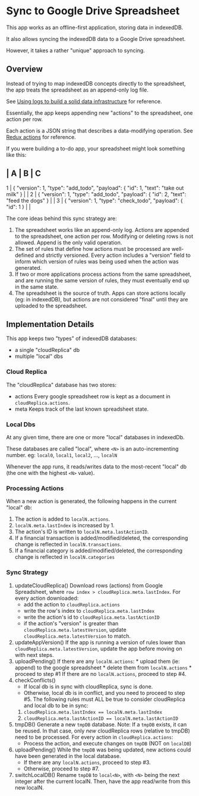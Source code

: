 # Sync to Google Drive Spreadsheet
This app works as an offline-first application, storing data in indexedDB.

It also allows syncing the indexedDB data to a Google Drive spreadsheet.

However, it takes a rather "unique" approach to syncing.

## Overview
Instead of trying to map indexedDB concepts directly to the spreadsheet, the app treats the spreadsheet as an append-only log file.

See [Using logs to build a solid data infrastructure](http://martin.kleppmann.com/2015/05/27/logs-for-data-infrastructure.html) for reference.

Essentially, the app keeps appending new "actions" to the spreadsheet, one action per row.

Each action is a JSON string that describes a data-modifying operation. See [Redux actions](https://redux.js.org/basics/actions/) for reference.

If you were building a to-do app, your spreadsheet might look something like this:

  | A                                                                                   | B | C
------------------------------------------------------------------------------------------------
1 | { "version": 1, "type": "add_todo", "payload": { "id": 1, "text": "take out milk" } |   |
2 | { "version": 1, "type": "add_todo", "payload": { "id": 2, "text": "feed the dogs" } |   |
3 | { "version": 1, "type": "check_todo", "payload": { "id": 1 }                        |   |

The core ideas behind this sync strategy are:
1. The spreadsheet works like an append-only log. Actions are appended to the spreadsheet, one action per row. Modifying or deleting rows is not allowed. Append is the only valid operation.
2. The set of rules that define how actions must be processed are well-defined and strictly versioned. Every action includes a "version" field to inform which version of rules was being used when the action was generated.
3. If two or more applications process actions from the same spreadsheet, and are running the same version of rules, they must eventually end up in the same state.
4. The spreadsheet is the source of truth. Apps can store actions locally (eg: in indexedDB), but actions are not considered "final" until they are uploaded to the spreadsheet.

## Implementation Details
This app keeps two "types" of indexedDB databases:
- a single "cloudReplica" db
- multiple "local" dbs

### Cloud Replica
The "cloudReplica" database has two stores:
- actions
    Every google spreadsheet row is kept as a document in `cloudReplica.actions`.
- meta
    Keeps track of the last known spreadsheet state.

### Local Dbs
At any given time, there are one or more "local" databases in indexedDb.

These databases are called "local<N>", where `<N>` is an auto-incrementing number.
eg: `local0`, `local1`, `local2`, ..., `localN`

Whenever the app runs, it reads/writes data to the most-recent "local" db (the one with the highest `<N>` value).

### Processing Actions
When a new action is generated, the following happens in the current "local" db:
1. The action is added to `localN.actions`.
2. `localN.meta.lastIndex` is increased by 1.
3. The action's ID is written to `localN.meta.lastActionID`.
4. If a financial transaction is added/modified/deleted, the corresponding change is reflected in `localN.transactions`.
5. If a financial category is added/modified/deleted, the corresponding change is reflected in `localN.categories`

### Sync Strategy
1. updateCloudReplica()
    Download rows (actions) from Google Spreadsheet, where `row index > cloudReplica.meta.lastIndex`.
    For every action downloaded:
    * add the action to `cloudReplica.actions`
    * write the row's index to `cloudReplica.meta.lastIndex`
    * write the action's id to `cloudReplica.meta.lastActionID`
    * if the action's "version" is greater than `cloudReplica.meta.latestVersion`, update `cloudReplica.meta.latestVersion` to match.
2. updateAppVersion()
    If the app is running a version of rules lower than `cloudReplica.meta.latestVersion`, update the app before moving on with next steps.
3. uploadPending()
    If there are any `localN.actions`:
        * upload them (ie: append) to the google spreadsheet
        * delete them from `localN.actions`
        * proceed to step #1
    If there are no `localN.actions`, proceed to step #4.
4. checkConflicts()
    - If local db is in sync with cloudReplica, sync is done.
    - Otherwise, local db is in conflict, and you need to proceed to step #5.
    The following rules must ALL be true to consider cloudReplica and local db to be in sync:
    1. `cloudReplica.meta.lastIndex == localN.meta.lastIndex`
    2. `cloudReplica.meta.lastActionID == localN.meta.lastActionID`
5. tmpDB()
    Generate a new `tmpDB` database.
    Note: If a `tmpDB` exists, it can be reused. In that case, only *new* cloudReplica rows (relative to tmpDB) need to be processed.
    For every action in `cloudReplica.actions`:
    * Process the action, and execute changes on `tmpDB` (NOT on `localDB`)
6. uploadPending()
    While the `tmpDB` was being updated, new actions could have been generated in the local database.
    * If there are any `localN.actions`, proceed to step #3.
    * Otherwise, proceed to step #7.
7. switchLocalDB()
    Rename `tmpDB` to `local<N>`, with `<N>` being the next integer after the current localN.
    Then, have the app read/write from this new localN.
